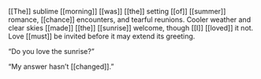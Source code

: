[[The]] sublime [[morning]] [[was]] [[the]] setting [[of]] [[summer]] romance, [[chance]] encounters, and tearful reunions. Cooler weather and clear skies [[made]] [[the]] [[sunrise]] welcome, though [[I]] [[loved]] it not. Love [[must]] be invited before it may extend its greeting.

“Do you love the sunrise?”

“My answer hasn’t [[changed]].”